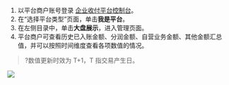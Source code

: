 1. 以平台商户账号登录 [企业收付平台控制台](https://console.cloud.tencent.com/cpdp)。
2. 在“选择平台类型”页面，单击**我是平台**。
3. 在左侧目录中，单击**大盘展示**，进入管理页面。
4. 平台商户可查看历史已入账金额、分润金额、自营业务金额、其他金额汇总值，并可以按照时间维度查看各项数值的情况。
>?数值更新时效为 T+1，T 指交易产生日。
>
![](https://main.qcloudimg.com/raw/76fb250a19219461225672ef33f670fa.png)
